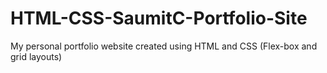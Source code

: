 # HTML-CSS-SaumitC-Portfolio-Site
My personal portfolio website created using HTML and CSS (Flex-box and grid layouts)
